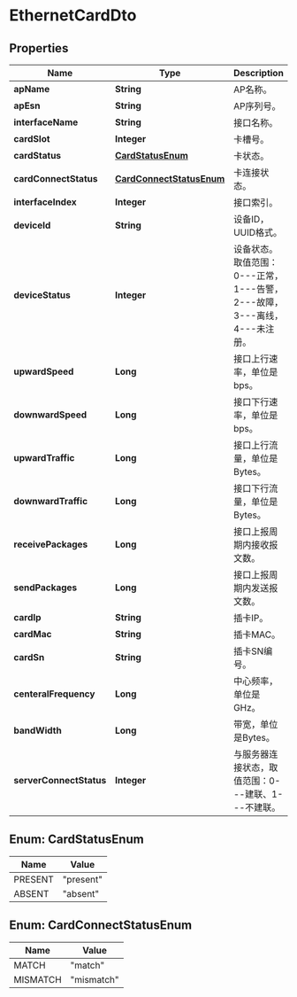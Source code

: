 
# EthernetCardDto

## Properties
Name | Type | Description | Notes
------------ | ------------- | ------------- | -------------
**apName** | **String** | AP名称。 |  [optional]
**apEsn** | **String** | AP序列号。 |  [optional]
**interfaceName** | **String** | 接口名称。 |  [optional]
**cardSlot** | **Integer** | 卡槽号。 |  [optional]
**cardStatus** | [**CardStatusEnum**](#CardStatusEnum) | 卡状态。 |  [optional]
**cardConnectStatus** | [**CardConnectStatusEnum**](#CardConnectStatusEnum) | 卡连接状态。 |  [optional]
**interfaceIndex** | **Integer** | 接口索引。 |  [optional]
**deviceId** | **String** | 设备ID，UUID格式。 |  [optional]
**deviceStatus** | **Integer** | 设备状态。取值范围：0---正常，1---告警，2---故障，3---离线，4---未注册。 |  [optional]
**upwardSpeed** | **Long** | 接口上行速率，单位是bps。 |  [optional]
**downwardSpeed** | **Long** | 接口下行速率，单位是bps。 |  [optional]
**upwardTraffic** | **Long** | 接口上行流量，单位是Bytes。 |  [optional]
**downwardTraffic** | **Long** | 接口下行流量，单位是Bytes。 |  [optional]
**receivePackages** | **Long** | 接口上报周期内接收报文数。 |  [optional]
**sendPackages** | **Long** | 接口上报周期内发送报文数。 |  [optional]
**cardIp** | **String** | 插卡IP。 |  [optional]
**cardMac** | **String** | 插卡MAC。 |  [optional]
**cardSn** | **String** | 插卡SN编号。 |  [optional]
**centeralFrequency** | **Long** | 中心频率，单位是GHz。 |  [optional]
**bandWidth** | **Long** | 带宽，单位是Bytes。 |  [optional]
**serverConnectStatus** | **Integer** | 与服务器连接状态，取值范围：0---建联、1---不建联。 |  [optional]


<a name="CardStatusEnum"></a>
## Enum: CardStatusEnum
Name | Value
---- | -----
PRESENT | &quot;present&quot;
ABSENT | &quot;absent&quot;


<a name="CardConnectStatusEnum"></a>
## Enum: CardConnectStatusEnum
Name | Value
---- | -----
MATCH | &quot;match&quot;
MISMATCH | &quot;mismatch&quot;



